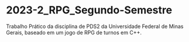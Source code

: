 # 2023-2_RPG_Segundo-Semestre
Trabalho Prático da disciplina de PDS2 da Universidade Federal de Minas Gerais, baseado em um jogo de RPG de turnos em C++.
